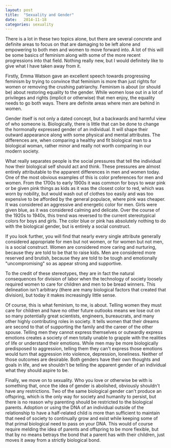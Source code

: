 ```yaml
---
layout: post
title:  "Sexuality and Gender"
date:   2014-11-18
categories: sexuality
---
```


There is a lot in these two topics alone, but there are several concrete and definite areas to focus on that are damaging to be left alone and empowering to both men and women to move forward into. A lot of this will be some basics of feminism along with some of the more recent progressions into that field. Nothing really new, but I would definitely like to give what I have taken away from it.

Firstly, Emma Watson gave an excellent speech towards progressing feminism by trying to convince that feminism is more than just rights for women or removing the crushing patriarchy. Feminism is about (or should be) about restoring equality to the gender. While women lose out in a lot of privileges and rights (implicit or otherwise) that men enjoy, the equality needs to go both ways. There are definite areas where men are behind in women.

Gender itself is not only a dated concept, but a backwards and harmful view of who someone is. Biologically, there is little that can be done to change the hormonally expressed gender of an individual. It will shape their outward appearance along with some physical and mental attributes. The differences are, when comparing a healthy and fit biological man to a biological woman, rather minor and really not worth comparing in our modern society.

What really separates people is the social pressures that tell the individual how their biological self should act and think. These pressures are almost entirely attributable to the apparent differences in men and women today. One of the most obvious examples of this is color preferences for men and women. From the 1700s to early 1900s it was common for boys to wear pink or be given pink things as kids as it was the closest color to red, which was worn by nobility, but would wash out of clothes too easily and was too expensive to be afforded by the general populace, where pink was cheaper. It was considered an aggressive and energetic color for men. Girls were given blue, as it was considered calming and delicate. Over the course of the 1920s to 1940s, this trend was reversed to the current stereotypical colors for boys and girls. The color blue or pink has absolutely nothing to do with the biological gender, but is entirely a social construct.

If you look further, you will find that nearly every single attribute generally considered appropriate for men but not women, or for women but not men, is a social construct. Women are considered more caring and nurturing, because they are told to be that to raise kids. Men are considered more reserved and brutish, because they are told to be tough and emotionally "uncompromising" so as appear strong and supportive.

To the credit of these stereotypes, they are in fact the natural consequences for division of labor when the technology of society loosely required women to care for children and men to be bread winners. This delineation isn't arbitrary (there are many biological factors that created that division), but today it makes increasingly little sense.

Of course, this is what feminism, to me, is about. Telling women they must care for children and have no other future outlooks means we lose out on so many potentially great scientists, engineers, bureaucrats, and many other highly contributing roles in society. It tells women that their dreams are second to that of supporting the family and the career of the other spouse. Telling men they cannot express themselves or outwardly express emotions creates a society of men totally unable to grapple with the realities of life or understand their emotions. While men may be more biologically predisposed to aggression, telling them they can't express those emotions would turn that aggression into violence, depression, loneliness. Neither of those outcomes are desirable. Both genders have their own thoughts and goals in life, and we shouldn't be telling the apparent gender of an individual what they should aspire to be.

Finally, we move on to sexuality. Who you love or otherwise be with is something that, once the idea of gender is abolished, obviously shouldn't have any restrictions. Two of the same biological gender can't produce an offspring, which is the only way for society and humanity to persist, but there is no reason why parenting should be restricted to the biological parents. Adoption or using the DNA of an individual outside of the relationship to have a half-related child is more than sufficient to maintain that need of society to continually grow and exist while keeping some of that primal biological need to pass on your DNA. This would of course require melding the idea of parents and offspring to be more flexible, but that by no means betrays the bond that a parent has with their children, just moves it away from a strictly biological bond.

